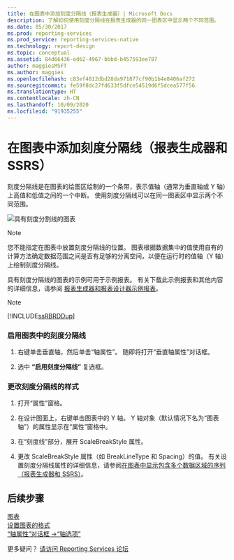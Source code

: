 ```yaml
---
title: 在图表中添加刻度分隔线（报表生成器）| Microsoft Docs
description: 了解如何使用刻度分隔线在报表生成器的同一图表区中显示两个不同范围。
ms.date: 05/30/2017
ms.prod: reporting-services
ms.prod_service: reporting-services-native
ms.technology: report-design
ms.topic: conceptual
ms.assetid: 84d66436-ed62-4967-bbbd-b457593ee787
author: maggiesMSFT
ms.author: maggies
ms.openlocfilehash: c83ef4812dbd28da971877cf90b1b4e8406af272
ms.sourcegitcommit: fe59f8dc27fd633f5dfce54519d6f5dcea577f56
ms.translationtype: HT
ms.contentlocale: zh-CN
ms.lasthandoff: 10/09/2020
ms.locfileid: "91935255"
---
```

# <a name="add-scale-breaks-to-a-chart-report-builder-and-ssrs"></a>在图表中添加刻度分隔线（报表生成器和 SSRS）

  刻度分隔线是在图表的绘图区绘制的一个条带，表示值轴（通常为垂直轴或 Y 轴）上高值和低值之间的一个中断。 使用刻度分隔线可以在同一图表区中显示两个不同范围。  
  
 ![具有刻度分割线的图表](../../reporting-services/report-design/media/rs-multipledatarangeschart-scalebreak.gif "具有刻度分割线的图表")  
  
> [!NOTE]  
>  您不能指定在图表中放置刻度分隔线的位置。 图表根据数据集中的值使用自有的计算方法确定数据范围之间是否有足够的分离空间，以便在运行时的值轴（Y 轴）上绘制刻度分隔线。  
  
 具有刻度分隔线的图表的示例可用于示例报表。 有关下载此示例报表和其他内容的详细信息，请参阅 [报表生成器和报表设计器示例报表](https://go.microsoft.com/fwlink/?LinkId=198283)。  
  
> [!NOTE]  
>  [!INCLUDE[ssRBRDDup](../../includes/ssrbrddup-md.md)]  
  
### <a name="to-enable-scale-breaks-on-the-chart"></a>启用图表中的刻度分隔线  
  
1.  右键单击垂直轴，然后单击“轴属性”。 随即将打开“垂直轴属性”对话框。  
  
2.  选中 **“启用刻度分隔线”** 复选框。  
  
### <a name="to-change-the-style-of-the-scale-break"></a>更改刻度分隔线的样式  
  
1.  打开“属性”窗格。  
  
2.  在设计图面上，右键单击图表中的 Y 轴。 Y 轴对象（默认情况下名为“图表轴”）的属性显示在“属性”窗格中。  
  
3.  在“刻度线”部分，展开 ScaleBreakStyle 属性。  
  
4.  更改 ScaleBreakStyle 属性（如 BreakLineType 和 Spacing）的值。 有关设置刻度分隔线属性的详细信息，请参阅[在图表中显示包含多个数据区域的序列（报表生成器和 SSRS）](../../reporting-services/report-design/displaying-a-series-with-multiple-data-ranges-on-a-chart.md)。  

## <a name="next-steps"></a>后续步骤

[图表](../../reporting-services/report-design/charts-report-builder-and-ssrs.md)   
[设置图表的格式](../../reporting-services/report-design/formatting-a-chart-report-builder-and-ssrs.md)   
[“轴属性”对话框 ->“轴选项”](/previous-versions/sql/)  

更多疑问？ [请访问 Reporting Services 论坛](https://go.microsoft.com/fwlink/?LinkId=620231)